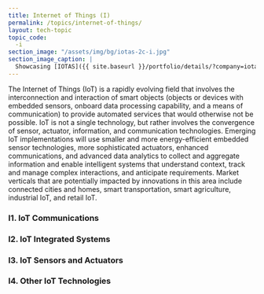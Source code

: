 ```yaml
---
title: Internet of Things (I)
permalink: /topics/internet-of-things/
layout: tech-topic
topic_code:
  -i
section_image: "/assets/img/bg/iotas-2c-i.jpg"
section_image_caption: |
  Showcasing [IOTAS]({{ site.baseurl }}/portfolio/details/?company=iotas-inc#iotas-inc)'s' Home app, featuring a unique floor plan view and Smart Stories™.
---
```


The Internet of Things (IoT) is a rapidly evolving field that involves the interconnection and interaction of smart objects (objects or devices with embedded sensors, onboard data processing capability, and a means of communication) to provide automated services that would otherwise not be possible. IoT is not a single technology, but rather involves the convergence of sensor, actuator, information, and communication technologies. Emerging IoT implementations will use smaller and more energy-efficient embedded sensor technologies, more sophisticated actuators, enhanced communications, and advanced data analytics to collect and aggregate information and enable intelligent systems that understand context, track and manage complex interactions, and anticipate requirements. Market verticals that are potentially impacted by innovations in this area include connected cities and homes, smart transportation, smart agriculture, industrial IoT, and retail IoT.  

### I1. IoT Communications  

### I2. IoT Integrated Systems 

### I3. IoT Sensors and Actuators 

### I4. Other IoT Technologies
